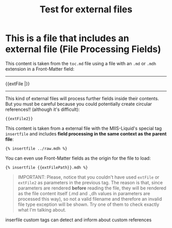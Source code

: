 ﻿---
title: Test for external files
data: a,b,c,d,e
extFile: ~/toc.md
extFile2: ../raw.mdh
#Can't inject this file (no extension). Is used to demonstrate processing fields in injectfile
extFilePath: ../raw
---
# This is a file that includes an external file (File Processing Fields)

This content is taken from the `toc.md` file using a file with an `.md` or `.mdh` extension in a Front-Matter field:

----
{{extFile |}}

---

This kind of external files will process further fields inside their contents. But you must be careful because you could potentially create circular references!! (although it's difficult):

```
{{extFile2}}
```

This content is taken from a external file with the MIIS-Liquid's special tag `insertfile` and includes **field processing in the same context as the parent file**:

```
{% insertfile ../raw.mdh %}
```

You can even use Front-Matter fields as the origin for the file to load:

```
{% insertfile {{extFilePath}}.mdh %}
```

>IMPORTANT: Please, notice that you couldn't have used `extFile` or `extFile2` as parameters in the previous tag. The reason is that, since parameters are rendered **before** reading the file, they will be rendered as the file content itself (.md and .,dh values in parameters are processed this way), so not a valid filename and therefore an invalid file type exception will be shown. Try one of them to check exactly what I'm talking about.

inserfile custom tags can detect and inform about custom references